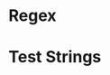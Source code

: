 <!Provide a regex that matches emails of the forms first.last@example.com and something99@history.com. Allow for numbers in the domain name as well as the email prefix. Capture the domain name.>
# Regex

# Test Strings